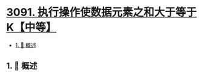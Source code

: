 # [3091. 执行操作使数据元素之和大于等于 K【中等】](https://github.com/tnotesjs/TNotes.leetcode/tree/main/notes/3091.%20%E6%89%A7%E8%A1%8C%E6%93%8D%E4%BD%9C%E4%BD%BF%E6%95%B0%E6%8D%AE%E5%85%83%E7%B4%A0%E4%B9%8B%E5%92%8C%E5%A4%A7%E4%BA%8E%E7%AD%89%E4%BA%8E%20K%E3%80%90%E4%B8%AD%E7%AD%89%E3%80%91)

<!-- region:toc -->

- [1. 📝 概述](#1--概述)

<!-- endregion:toc -->

## 1. 📝 概述
